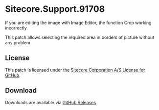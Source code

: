 # Sitecore.Support.91708
If you are editing the image with Image Editor, the function Crop working incorrectly.

This patch allows selecting the required area in borders of picture without any problem.

## License  
This patch is licensed under the [Sitecore Corporation A/S License for GitHub](https://github.com/sitecoresupport/Sitecore.Support.91708/blob/master/LICENSE).  

## Download  
Downloads are available via [GitHub Releases](https://github.com/sitecoresupport/Sitecore.Support.91708/releases).  
